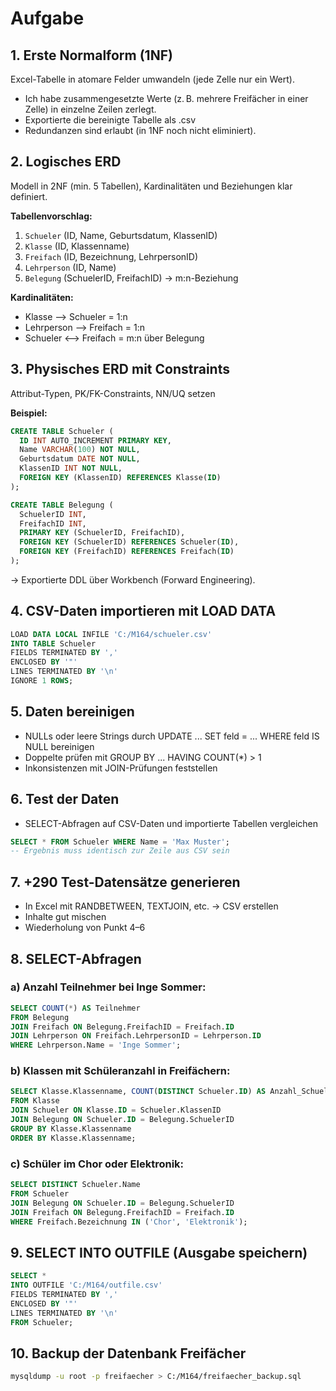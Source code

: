 # Aufgabe

## **1. Erste Normalform (1NF)**
Excel-Tabelle in atomare Felder umwandeln (jede Zelle nur ein Wert).

- Ich habe zusammengesetzte Werte (z. B. mehrere Freifächer in einer Zelle) in einzelne Zeilen zerlegt.
- Exportierte die bereinigte Tabelle als .csv 
- Redundanzen sind erlaubt (in 1NF noch nicht eliminiert).


## **2. Logisches ERD**
Modell in 2NF (min. 5 Tabellen), Kardinalitäten und Beziehungen klar definiert.

**Tabellenvorschlag:**
1. `Schueler` (ID, Name, Geburtsdatum, KlassenID)
2. `Klasse` (ID, Klassenname)
3. `Freifach` (ID, Bezeichnung, LehrpersonID)
4. `Lehrperson` (ID, Name)
5. `Belegung` (SchuelerID, FreifachID) → m:n-Beziehung

**Kardinalitäten:**
- Klasse ⟶ Schueler = 1:n
- Lehrperson ⟶ Freifach = 1:n
- Schueler ⟷ Freifach = m:n über Belegung


## **3. Physisches ERD mit Constraints**
Attribut-Typen, PK/FK-Constraints, NN/UQ setzen

**Beispiel:**
```sql
CREATE TABLE Schueler (
  ID INT AUTO_INCREMENT PRIMARY KEY,
  Name VARCHAR(100) NOT NULL,
  Geburtsdatum DATE NOT NULL,
  KlassenID INT NOT NULL,
  FOREIGN KEY (KlassenID) REFERENCES Klasse(ID)
);

CREATE TABLE Belegung (
  SchuelerID INT,
  FreifachID INT,
  PRIMARY KEY (SchuelerID, FreifachID),
  FOREIGN KEY (SchuelerID) REFERENCES Schueler(ID),
  FOREIGN KEY (FreifachID) REFERENCES Freifach(ID)
);
```

→ Exportierte DDL über Workbench (Forward Engineering).



## **4. CSV-Daten importieren mit LOAD DATA**
```sql
LOAD DATA LOCAL INFILE 'C:/M164/schueler.csv'
INTO TABLE Schueler
FIELDS TERMINATED BY ',' 
ENCLOSED BY '"'
LINES TERMINATED BY '\n'
IGNORE 1 ROWS;
```


## **5. Daten bereinigen**
- NULLs oder leere Strings durch UPDATE ... SET feld = ... WHERE feld IS NULL bereinigen
- Doppelte prüfen mit GROUP BY ... HAVING COUNT(*) > 1
- Inkonsistenzen mit JOIN-Prüfungen feststellen


## **6. Test der Daten**
- SELECT-Abfragen auf CSV-Daten und importierte Tabellen vergleichen

```sql
SELECT * FROM Schueler WHERE Name = 'Max Muster';
-- Ergebnis muss identisch zur Zeile aus CSV sein
```


## **7. +290 Test-Datensätze generieren**
- In Excel mit RANDBETWEEN, TEXTJOIN, etc. → CSV erstellen
- Inhalte gut mischen
- Wiederholung von Punkt 4–6


## **8. SELECT-Abfragen**

### a) Anzahl Teilnehmer bei Inge Sommer:
```sql
SELECT COUNT(*) AS Teilnehmer
FROM Belegung
JOIN Freifach ON Belegung.FreifachID = Freifach.ID
JOIN Lehrperson ON Freifach.LehrpersonID = Lehrperson.ID
WHERE Lehrperson.Name = 'Inge Sommer';
```

### b) Klassen mit Schüleranzahl in Freifächern:
```sql
SELECT Klasse.Klassenname, COUNT(DISTINCT Schueler.ID) AS Anzahl_Schueler
FROM Klasse
JOIN Schueler ON Klasse.ID = Schueler.KlassenID
JOIN Belegung ON Schueler.ID = Belegung.SchuelerID
GROUP BY Klasse.Klassenname
ORDER BY Klasse.Klassenname;
```

### c) Schüler im Chor oder Elektronik:
```sql
SELECT DISTINCT Schueler.Name
FROM Schueler
JOIN Belegung ON Schueler.ID = Belegung.SchuelerID
JOIN Freifach ON Belegung.FreifachID = Freifach.ID
WHERE Freifach.Bezeichnung IN ('Chor', 'Elektronik');
```


## **9. SELECT INTO OUTFILE (Ausgabe speichern)**
```sql
SELECT * 
INTO OUTFILE 'C:/M164/outfile.csv'
FIELDS TERMINATED BY ',' 
ENCLOSED BY '"'
LINES TERMINATED BY '\n'
FROM Schueler;
```


## **10. Backup der Datenbank Freifächer**
```bash
mysqldump -u root -p freifaecher > C:/M164/freifaecher_backup.sql
```
